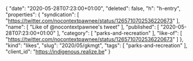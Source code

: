 {
  "date": "2020-05-28T07:23:00+01:00",
  "deleted": false,
  "h": "h-entry",
  "properties": {
    "syndication": [
      "https://twitter.com/nocontextpawnee/status/1265710702536220673"
    ],
    "name": [
      "Like of @nocontextpawnee's tweet"
    ],
    "published": [
      "2020-05-28T07:23:00+01:00"
    ],
    "category": [
      "parks-and-recreation"
    ],
    "like-of": [
      "https://twitter.com/nocontextpawnee/status/1265710702536220673"
    ]
  },
  "kind": "likes",
  "slug": "2020/05/gkmgt",
  "tags": [
    "parks-and-recreation"
  ],
  "client_id": "https://indigenous.realize.be"
}
